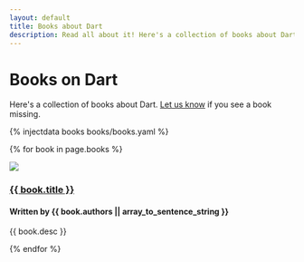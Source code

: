 ```yaml
---
layout: default
title: Books about Dart
description: Read all about it! Here's a collection of books about Dart.
---
```


# Books on Dart

Here's a collection of books about Dart.
[Let us know](http://dartbug.com/new) if you see a book missing.

{% injectdata books books/books.yaml %}

{% for book in page.books %}
<div class="book row">
  <div class="col-md-2">
    <a href="{{ book.link }}"><img src="covers/{{ book.cover }}" class="cover"></a>
  </div>
  <div class="col-md-10">
    <h3 class="title"><a href="{{ book.link }}">{{ book.title }}</a></h3>
    <h4 class="authors">Written by {{ book.authors || array_to_sentence_string }}</h4>
    <p>{{ book.desc }}</p>
  </div>
</div>
{% endfor %}